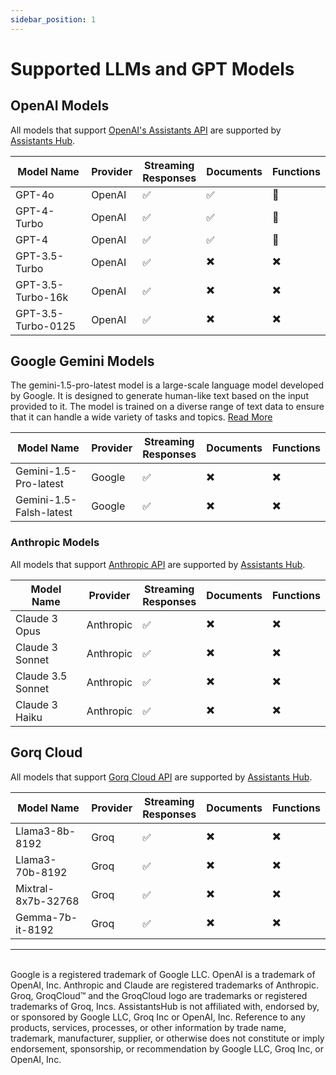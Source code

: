 ```yaml
---
sidebar_position: 1
---
```


# Supported LLMs and GPT Models

## OpenAI Models

All models that support [OpenAI's Assistants API](https://platform.openai.com/docs/models/overview) are supported by [Assistants Hub](https://assistantshub.ai).

| Model Name         | Provider | Streaming <br/>Responses | Documents | Functions |
|--------------------|----------|---------------------|-----------|-----|
| GPT-4o             | OpenAI   | :white_check_mark:  | :white_check_mark: | :construction: |
| GPT-4-Turbo        | OpenAI   | :white_check_mark:  | :white_check_mark: | :construction: |
| GPT-4              | OpenAI   | :white_check_mark:  | :white_check_mark: | :construction: |
| GPT-3.5-Turbo      | OpenAI | :white_check_mark:  | :heavy_multiplication_x: | :heavy_multiplication_x: |
| GPT-3.5-Turbo-16k  | OpenAI | :white_check_mark:  | :heavy_multiplication_x: | :heavy_multiplication_x: |
| GPT-3.5-Turbo-0125 | OpenAI | :white_check_mark:  | :heavy_multiplication_x: | :heavy_multiplication_x: |

## Google Gemini Models

The gemini-1.5-pro-latest model is a large-scale language model developed by Google. It is designed to generate human-like text based on the input provided to it. The model is trained on a diverse range of text data to ensure that it can handle a wide variety of tasks and topics. [Read More](https://blog.google/technology/ai/google-gemini-next-generation-model-february-2024/#sundar-note)

| Model Name              | Provider | Streaming <br/>Responses | Documents | Functions |
|-------------------------|----------|---------------------|-----------|-----|
| Gemini-1.5-Pro-latest   | Google | :white_check_mark:  | :heavy_multiplication_x: | :heavy_multiplication_x: |
| Gemini-1.5-Falsh-latest | Google | :white_check_mark:  | :heavy_multiplication_x: | :heavy_multiplication_x: |

### Anthropic Models

All models that support [Anthropic API](https://docs.anthropic.com/en/docs/models-overview) are supported by [Assistants Hub](https://assistantshub.ai).

| Model Name        | Provider  | Streaming <br/>Responses | Documents                | Functions                |
|-------------------|-----------| ------------------------ | ------------------------ | ------------------------ |
| Claude 3 Opus     | Anthropic | :white_check_mark:       | :heavy_multiplication_x: | :heavy_multiplication_x: |
| Claude 3 Sonnet   | Anthropic | :white_check_mark:       | :heavy_multiplication_x: | :heavy_multiplication_x: |
| Claude 3.5 Sonnet | Anthropic | :white_check_mark:       | :heavy_multiplication_x: | :heavy_multiplication_x: |
| Claude 3 Haiku    | Anthropic | :white_check_mark:       | :heavy_multiplication_x: | :heavy_multiplication_x: |

## Gorq Cloud

All models that support [Gorq Cloud API](https://console.groq.com/docs/models) are supported by [Assistants Hub](https://assistantshub.ai).

| Model Name         | Provider | Streaming <br/>Responses | Documents | Functions |
|--------------------|----------|---------------------|-----------|-----|
| Llama3-8b-8192     | Groq | :white_check_mark:  | :heavy_multiplication_x: | :heavy_multiplication_x: |
| Llama3-70b-8192    | Groq | :white_check_mark:  | :heavy_multiplication_x: | :heavy_multiplication_x: |
| Mixtral-8x7b-32768 | Groq | :white_check_mark:  | :heavy_multiplication_x: | :heavy_multiplication_x: |
| Gemma-7b-it-8192   | Groq | :white_check_mark:  | :heavy_multiplication_x: | :heavy_multiplication_x: |

<hr/>
<br/>
Google is a registered trademark of Google LLC. OpenAI is a trademark of OpenAI, Inc. Anthropic and Claude are registered trademarks of Anthropic. Groq, GroqCloud™ and the GroqCloud logo are trademarks or registered trademarks of Groq, Incs. AssistantsHub is not affiliated with, endorsed by, or sponsored by Google LLC, Groq Inc or OpenAI, Inc. Reference to any products, services, processes, or other information by trade name, trademark, manufacturer, supplier, or otherwise does not constitute or imply endorsement, sponsorship, or recommendation by Google LLC, Groq Inc, or OpenAI, Inc.